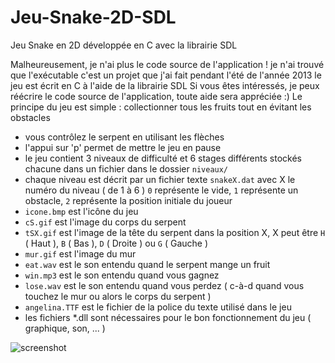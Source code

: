 # Jeu-Snake-2D-SDL
Jeu Snake en 2D développée en C avec la librairie SDL

Malheureusement, je n'ai plus le code source de l'application ! je n'ai trouvé que l'exécutable
c'est un projet que j'ai fait pendant l'été de l'année 2013
le jeu est écrit en C à l'aide de la librairie SDL
Si vous êtes intéressés, je peux réécrire le code source de l'application, toute aide sera appréciée :)
Le principe du jeu est simple : collectionner tous les fruits tout en évitant les obstacles
- vous contrôlez le serpent en utilisant les flèches
- l'appui sur 'p' permet de mettre le jeu en pause
- le jeu contient 3 niveaux de difficulté et 6 stages différents stockés chacune dans un fichier dans le dossier `niveaux/`
- chaque niveau est décrit par un fichier texte `snakeX.dat` avec X le numéro du niveau ( de 1 à 6 )
  `0` représente le vide, `1` représente un obstacle, `2` représente la position initiale du joueur
- `icone.bmp` est l'icône du jeu
- `cS.gif` est l'image du corps du serpent
- `tSX.gif` est l'image de la tête du serpent dans la position X, X peut être `H` ( Haut ), `B` ( Bas ), `D` ( Droite ) ou `G` ( Gauche )
- `mur.gif` est l'image du mur
- `eat.wav` est le son entendu quand le serpent mange un fruit
- `win.mp3` est le son entendu quand vous gagnez
- `lose.wav` est le son entendu quand vous perdez ( c-à-d quand vous touchez le mur ou alors le corps du serpent )
- `angelina.TTF` est le fichier de la police du texte utilisé dans le jeu
- les fichiers \*.dll sont nécessaires pour le bon fonctionnement du jeu ( graphique, son, ... )

![screenshot](https://raw.githubusercontent.com/stoufa/Jeu-Snake-2D-SDL/master/screenshots/06.png)
